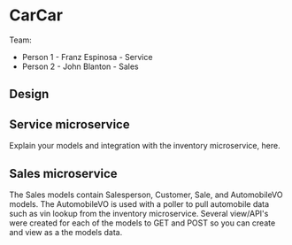 # CarCar

Team:

- Person 1 - Franz Espinosa - Service
- Person 2 - John Blanton - Sales

## Design

## Service microservice

Explain your models and integration with the inventory
microservice, here.

## Sales microservice

The Sales models contain Salesperson, Customer, Sale, and AutomobileVO models. The AutomobileVO is used with a poller to pull automobile data such as vin lookup from the inventory microservice. Several view/API's were created for each of the models to GET and POST so you can create and view as a the models data.
